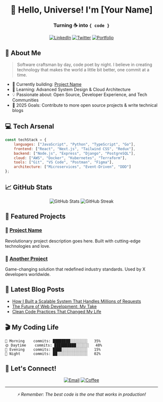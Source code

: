 <div align="center">
  
# 👋 Hello, Universe! I'm [Your Name]
### Turning ☕ into `{ code }`

[![LinkedIn](https://img.shields.io/badge/LinkedIn-Connect-blue.svg?style=for-the-badge&logo=linkedin)](your-linkedin-url)
[![Twitter](https://img.shields.io/badge/Twitter-Follow-blue.svg?style=for-the-badge&logo=twitter)](your-twitter-url)
[![Portfolio](https://img.shields.io/badge/Portfolio-Visit-success.svg?style=for-the-badge)](your-portfolio-url)

</div>

## 🚀 About Me

> Software craftsman by day, code poet by night. I believe in creating technology that makes the world a little bit better, one commit at a time.

- 🔭 Currently building: [Project Name](project-url)
- 🌱 Learning: Advanced System Design & Cloud Architecture
- 💡 Passionate about: Open Source, Developer Experience, and Tech Communities
- 🎯 2025 Goals: Contribute to more open source projects & write technical blogs

## 💻 Tech Arsenal

```javascript
const techStack = {
    languages: ["JavaScript", "Python", "TypeScript", "Go"],
    frontend: ["React", "Next.js", "Tailwind CSS", "Redux"],
    backend: ["Node.js", "Express", "Django", "PostgreSQL"],
    cloud: ["AWS", "Docker", "Kubernetes", "Terraform"],
    tools: ["Git", "VS Code", "Postman", "Figma"],
    architecture: ["Microservices", "Event-Driven", "DDD"]
};
```

## 📈 GitHub Stats

<div align="center">
  <img src="https://github-readme-stats.vercel.app/api?username=your-username&show_icons=true&theme=radical" alt="GitHub Stats" />
  <img src="https://github-readme-streak-stats.herokuapp.com/?user=your-username&theme=radical" alt="GitHub Streak" />
</div>

## 🎯 Featured Projects

### 🌟 [Project Name](project-url)
Revolutionary project description goes here. Built with cutting-edge technologies and love.

### 🚀 [Another Project](project-url)
Game-changing solution that redefined industry standards. Used by X developers worldwide.

## 📝 Latest Blog Posts

<!-- BLOG-POST-LIST:START -->
- [How I Built a Scalable System That Handles Millions of Requests](blog-url)
- [The Future of Web Development: My Take](blog-url)
- [Clean Code Practices That Changed My Life](blog-url)
<!-- BLOG-POST-LIST:END -->

## 🎬 My Coding Life

```text
🌅 Morning    commits: ████████░░░░░░░░   35%
🌞 Daytime    commits: ██████████░░░░░░   48%
🌙 Evening    commits: ████░░░░░░░░░░░░   15%
🌚 Night      commits: ██░░░░░░░░░░░░░░   02%
```

## 🤝 Let's Connect!

<div align="center">

[![Email](https://img.shields.io/badge/Email-Contact-red.svg?style=for-the-badge&logo=gmail)](mailto:your-email@domain.com)
[![Coffee](https://img.shields.io/badge/Buy_Me_A_Coffee-Support-orange.svg?style=for-the-badge&logo=buy-me-a-coffee)](your-coffee-url)

</div>

---
<div align="center">
  <i>⚡ Remember: The best code is the one that works in production!</i>
</div>
